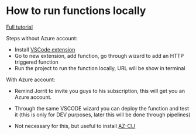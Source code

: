 # How to run functions locally

[Full tutorial](https://learn.microsoft.com/en-us/azure/azure-functions/functions-develop-vs-code?tabs=csharp)

Steps without Azure account:

- Install [VSCode extension](https://marketplace.visualstudio.com/items?itemName=ms-azuretools.vscode-azurefunctions)
- Go to new extension, add function, go through wizard to add an HTTP triggered function
- Run the project to run the function locally, URL will be show in terminal

With Azure account:

- Remind Jorrit to invite you guys to his subscription, this will get you an Azure account.
- Through the same VSCODE wizard you can deploy the function and test it (this is only for DEV purposes, later this will be done through pipelines)

- Not necessary for this, but useful to install [AZ-CLI](https://learn.microsoft.com/en-us/cli/azure/install-azure-cli)